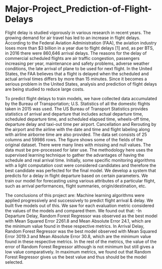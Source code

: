 # Major-Project_Prediction-of-Flight-Delays

Flight delay is studied vigorously in various research in recent years. The growing demand for air travel has led to an increase in flight delays. According to the Federal Aviation Administration (FAA), the aviation industry loses more than $3 billion in a year due to flight delays [1] and, as per BTS, in 2016 there were 860,646 arrival delays. The reasons for the delay of commercial scheduled flights are air traffic congestion, passengers increasing per year, maintenance and safety problems, adverse weather conditions, the late arrival of plane to be used for next flight. In the United States, the FAA believes that a flight is delayed when the scheduled and actual arrival times differs by more than 15 minutes. Since it becomes a serious problem in the United States, analysis and prediction of flight delays are being studied to reduce large costs.

To predict flight delays to train models, we have collected data accumulated by the Bureau of Transportation; U.S. Statistics of all the domestic flights taken in 2015 was used. The US Bureau of Transport Statistics provides statistics of arrival and departure that includes actual departure time, scheduled departure time, and scheduled elapsed time, wheels-off time, departure delay and taxi-out time per airport. Cancellation and Rerouting by the airport and the airline with the date and time and flight labeling along with airline airborne time are also provided. The data set consists of 25 columns and 59986 rows. The figure shows some of the fields of the original dataset. There were many lines with missing and null values. The data must be pre-processed for later use. The methodology here uses the supervised learning technique to gather the advantages of having the schedule and real arrival time. Initially, some specific monitoring algorithms with a light computation cost were considered candidates and therefore the best candidate was perfected for the final model. We develop a system that predicts for a delay in flight departure based on certain parameters. We train our model for forecasting using various attributes of a particular flight, such as arrival performances, flight summaries, origin/destination, etc.

The conclusions of this project are:
Machine learning algorithms were applied progressively and successively to predict flight arrival & delay. We built five models out of this. We saw for each evaluation metric considered the values of the models and compared them. 
We found out that: 
-In Departure Delay, Random Forest Regressor was observed as the best model with Mean Squared Error 2261.8 and Mean Absolute Error 24.1, which are the minimum value found in these respective metrics. 
In Arrival Delay, Random Forest Regressor was the best model observed with Mean Squared Error 3019.3 and Mean Absolute Error 30.8, which are the minimum value found in these respective metrics.
In the rest of the metrics, the value of the error of Random Forest Regressor although is not minimum but still gives a low value comparatively. In maximum metrics, we found out that Random Forest Regressor gives us the best value and thus should be the model selected.
